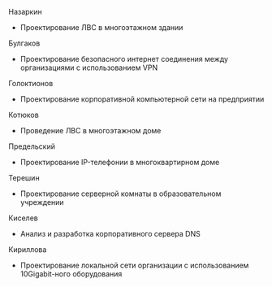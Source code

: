 Назаркин

+ Проектирование ЛВС в многоэтажном здании



Булгаков

+ Проектирование безопасного интернет соединения между организациями с использованием VPN



Голоктионов

+ Проектирование корпоративной компьютерной сети на предприятии



Котюков

+ Проведение ЛВС в многоэтажном доме



Предельский

+ Проектирование IP-телефонии в многоквартирном доме



Терешин

+ Проектирование серверной комнаты в образовательном учреждении



Киселев

+ Анализ и разработка корпоративного сервера DNS



Кириллова

+ Проектирование локальной сети организации с использованием 10Gigabit-ного оборудования

